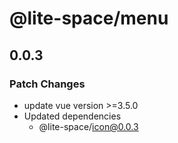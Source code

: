 # @lite-space/menu

## 0.0.3

### Patch Changes

- update vue version >=3.5.0
- Updated dependencies
  - @lite-space/icon@0.0.3
